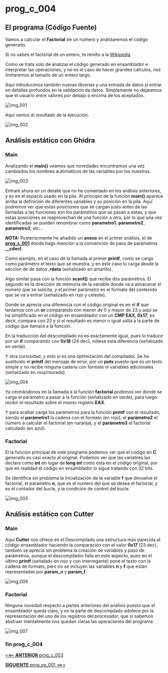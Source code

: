 # prog_c_004


## El programa (Código Fuente)

Vamos a calcular el **Factorial** de un número y analizaremos el código generado.

Si no sabes el factorial de un entero, te remito a la [Wikipedia](https://es.wikipedia.org/wiki/Factorial)

Como se trata solo de analizar el código generado en ensamblador e interpretar las operaciones, y no es el caso de hacer grandes cálculos, nos limitaremos al tamaño de un entero largo.

Aquí introducimos también nuevas librerías y una entrada de datos si entrar en detalles profundos en la validación de datos. Simplemente no dejaremos que el usuario entre valores por debajo o encima de los aceptados.

![img_001](img/img_001.png "código fuente") 

Aquí vemos el resultado de la ejecución.

![img_002](img/img_002.png "ejecución") 


## Análisis estático con Ghidra

### Main

Analizando el **main()** veamos que novedades encontramos una vez cambiados los nombres autómaticos de las variables por los nuestros.

![img_003](img/img_003.png "main")

Entraré ahora en un detalle que no he comentado en los análisis anteriores, y es en el espacio usado en la pila. Al principio de la función **main()** aparece arriba la definición de diferentes variables y su posición en la pila. Aquí podremos ver que estas posiciones que se cargan justo antes de las llamadas a las funciones son los parámetros que se pasan a estas, y que estas posiciones se reaprovechan de una función a otra, por lo que una vez identificadas se pueden renombrar como **parametro1**, **parametro2**, **parametro3**, etc...

***NOTA:*** Posteriormente he añadido un **anexo** en el primer análisis, el de [**prog_c_001**](../prog_c_001/prog_c_001.md) donde hago mención a la convención de paso de parámetros **__cdecl**.

Como ejemplo, en el caso de la llamada al primer **printf**, como se carga como parámetro el texto que se muestra, y en este caso lo carga desde la sección de de datos **.rdata** (señalizado en amarillo).

Algo similar pasa con la función **scanf()** que recibe dos parámetros. El segundo es la dirección de memoria de la variable donde va a almacenar el numero que se solicita, y el primer parámetro es el formato del contenido que se va a entrar (señalizado en rojo y celeste).

Donde se aprecia una diferencia con el código original es en el **if** que teníamos con un **or** comparando con menor de 0 y mayor de 23 y aquí se ha simplificado en el código en ensamblador con un **CMP EAX, 0x17**, es decir, compara con 23 y si el resultado es menor o igual salta a la parte de código que llamará a la función.

En la traducción del descompilado no es exactamente igual, pues lo traduce por un **if** comparando con **0x18** (24 dec), nótese esta diferencia (señalizado en verde).

Y otra curiosidad, y esto si es una optimización del compilador. Se ha sustituido el **printf** del mensaje de error, por un **puts** puesto que es un texto simple y no recibe ninguna cadena con formato ni variables adicionales (señalizado en rosa/morado).

![img_004](img/img_004.png "main 2")

Ya centrándonos en la llamada a la función **factorial** podemos ver donde se carga el parámetro a pasar a la función (señalizado en verde), para luego recibir el resultado sobre el mismo registro **EAX**.

Y para acabar carga los parámetros para la función **printf** con el resultado, siendo el **parámetro1** la cadena con el formato (en rojo), el **parámetro2** el número a calcular el factorial (en naranja), y el **parámetro3** el factorial calculado (en azul).

### Factorial

El la función principal de este programa podemos ver que el código en **C** generado es casi exacto al original. Podemos ver que las variables las declara como **int** en lugar de **long int** como está en el código original, por que en realidad el código en ensamblador lo sigue tratando con 32 bits.

Se identifica sin problema la inicialización de la variable **f** que devuelve el factorial, el parametro **n**, que es el numero del que se desea el factorial, y es el contador del bucle, y la condición de control del bucle.

![img_005](img/img_005.png "factorial")

## Análisis estático con Cutter

### Main

Aquí **Cutter** nos ofrece en el Descompilado una estructura mas parecida al código ensamblador haciendo la comparación con el valor **0x17** (23 dec), también se aprecia sin problema la creación de variables y paso de parámetros, aunque el descompilador falla en este aspecto, pues en el último **printf** (señalado en rojo y con interrogante) pone el texto con la cadena de formato, pero no se incluyen las variables **n** y **f** que estan representadas por **param_n** y **param_f**.

![img_006](img/img_006.png "main")

### Factorial

Ninguna novedad respecto a partes anteriores del análisis puesto que el ensamblador queda claro, y en la parte de descompilado adolece por la representación del uso de los registros del procesador, que si sabemos abstraer mentalmente nos quedan claras las operaciones del programa.

![img_007](img/img_007.png "factorial")


### fin prog_c_004

[<<== **ANTERIOR** prog_c_003](../prog_c_003/prog_c_003.md)

[**SIGUIENTE** prog_vp_001 ==>>](../prog_vp_001/prog_vp_001.md)

